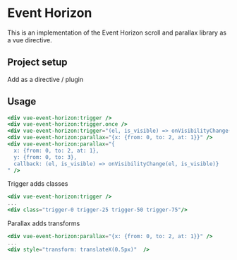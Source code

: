 # Event Horizon
This is an implementation of the Event Horizon scroll and parallax library as a vue directive.   

## Project setup
Add as a directive / plugin

## Usage
```jsx
<div vue-event-horizon:trigger />
<div vue-event-horizon:trigger.once />
<div vue-event-horizon:trigger="(el, is_visible) => onVisibilityChange(el, is_visible)" />
<div vue-event-horizon:parallax="{x: {from: 0, to: 2, at: 1}}" />
<div vue-event-horizon:parallax="{
  x: {from: 0, to: 2, at: 1}, 
  y: {from: 0, to: 3}, 
  callback: (el, is_visible) => onVisibilityChange(el, is_visible)}
" />
```

Trigger adds classes

```jsx
<div vue-event-horizon:trigger />
...
<div class="trigger-0 trigger-25 trigger-50 trigger-75"/>
```

Parallax adds transforms

```jsx
<div vue-event-horizon:parallax="{x: {from: 0, to: 2, at: 1}}" />
...
<div style="transform: translateX(0.5px)"  />
```